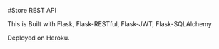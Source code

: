 #Store REST API

This is Built with Flask, Flask-RESTful, Flask-JWT, Flask-SQLAlchemy

Deployed on Heroku.